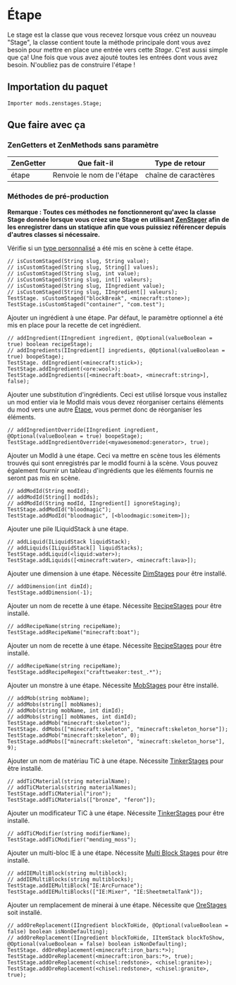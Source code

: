 # Étape

Le stage est la classe que vous recevez lorsque vous créez un nouveau "Stage", la classe contient toute la méthode principale dont vous avez besoin pour mettre en place une entrée vers cette *Stage*. C'est aussi simple que ça! Une fois que vous avez ajouté toutes les entrées dont vous avez besoin. N'oubliez pas de construire l'étape !

## Importation du paquet

`Importer mods.zenstages.Stage;`

## Que faire avec ça

### ZenGetters et ZenMethods sans paramètre

| ZenGetter | Que fait-il               | Type de retour       |
| --------- | ------------------------- | -------------------- |
| étape     | Renvoie le nom de l'étape | chaîne de caractères |

### Méthodes de pré-production

**Remarque : Toutes ces méthodes ne fonctionneront qu'avec la classe Stage donnée lorsque vous créez une Stage en utilisant [ZenStager](/Mods/GameStages/ZenStages/ZenStager/) afin de les enregistrer dans un statique afin que vous puissiez référencer depuis d'autres classes si nécessaire.**

Vérifie si un [type personnalisé](/Mods/GameStages/ZenStages/CustomType/) a été mis en scène à cette étape.

```zenscript
// isCustomStaged(String slug, String value);
// isCustomStaged(String slug, String[] values);
// isCustomStaged(String slug, int value);
// isCustomStaged(String slug, int[] valeurs);
// isCustomStaged(String slug, IIngredient value);
// isCustomStaged(String slug, IIngredient[] valeurs);
TestStage. sCustomStaged("blockBreak", <minecraft:stone>);
TestStage.isCustomStaged("container", "com.test");
```

Ajouter un ingrédient à une étape. Par défaut, le paramètre optionnel a été mis en place pour la recette de cet ingrédient.

```zenscript
// addIngredient(IIngredient ingredient, @Optional(valueBoolean = true) boolean recipeStage);
// addIngredients(IIngredient[] ingredients, @Optional(valueBoolean = true) boopeStage);
TestStage. ddIngredient(<minecraft:stick>);
TestStage.addIngredient(<ore:wool>);
TestStage.addIngredients([<minecraft:boat>, <minecraft:string>], false);
```

Ajouter une substitution d'ingrédients. Ceci est utilisé lorsque vous installez un mod entier via le ModId mais vous devez réorganiser certains éléments du mod vers une autre [Étape](/Mods/GameStages/ZenStages/Stage/), vous permet donc de réorganiser les éléments.

```zenscript
// addIngredientOverride(IIngredient ingredient, @Optional(valueBoolean = true) boopeStage);
TestStage.addIngredientOverride(<myawesomemod:generator>, true);
```

Ajouter un ModId à une étape. Ceci va mettre en scène tous les éléments trouvés qui sont enregistrés par le modId fourni à la scène. Vous pouvez également fournir un tableau d'ingrédients que les éléments fournis ne seront pas mis en scène.

```zenscript
// addModId(String modId);
// addModId(String[] modIds);
// addModId(String modId, IIngredient[] ignoreStaging);
TestStage.addModId("bloodmagic");
TestStage.addModId("bloodmagic", [<bloodmagic:someitem>]);
```

Ajouter une pile ILiquidStack à une étape.

```zenscript
// addLiquid(ILiquidStack liquidStack);
// addLiquids(ILiquidStack[] liquidStacks);
TestStage.addLiquid(<liquid:water>);
TestStage.addLiquids([<minecraft:water>, <minecraft:lava>]);
```

Ajouter une dimension à une étape. Nécessite [DimStages](/Mods/GameStages/DimensionStages/DimensionStages/) pour être installé.

```zenscript
// addDimension(int dimId);
TestStage.addDimension(-1);
```

Ajouter un nom de recette à une étape. Nécessite [RecipeStages](/Mods/GameStages/RecipeStages/RecipeStages/) pour être installé.

```zenscript
// addRecipeName(string recipeName);
TestStage.addRecipeName("minecraft:boat");
```

Ajouter un nom de recette à une étape. Nécessite [RecipeStages](/Mods/GameStages/RecipeStages/RecipeStages/) pour être installé.

```zenscript
// addRecipeName(string recipeName);
TestStage.addRecipeRegex("crafttweaker:test_.*");
```

Ajouter un monstre à une étape. Nécessite [MobStages](/Mods/GameStages/MobStages/MobStages/) pour être installé.

```zenscript
// addMob(string mobName);
// addMobs(string[] mobNames);
// addMob(string mobName, int dimId);
// addMobs(string[] mobNames, int dimId);
TestStage.addMob("minecraft:skeleton");
TestStage. ddMobs(["minecraft:skeleton", "minecraft:skeleton_horse"]);
TestStage.addMob("minecraft:skeleton", 0);
TestStage.addMobs(["minecraft:skeleton", "minecraft:skeleton_horse"], 9);
```

Ajouter un nom de matériau TiC à une étape. Nécessite [TinkerStages](/Mods/GameStages/TinkerStages/TinkerStages/) pour être installé.

```zenscript
// addTiCMaterial(string materialName);
// addTiCMaterials(string materialNames);
TestStage.addTiCMaterial("iron");
TestStage.addTiCMaterials(["bronze", "feron"]);
```

Ajouter un modificateur TiC à une étape. Nécessite [TinkerStages](/Mods/GameStages/TinkerStages/TinkerStages/) pour être installé.

```zenscript
// addTiCModifier(string modifierName);
TestStage.addTiCModifier("mending_moss");
```

Ajouter un multi-bloc IE à une étape. Nécessite [Multi Block Stages](https://github.com/The-Acronym-Coders/MultiBlock-Stages/) pour être installé.

```zenscript
// addIEMultiBlock(string multiblock);
// addIEMultiBlocks(string multiblocks);
TestStage.addIEMultiBlock("IE:ArcFurnace");
TestStage.addIEMultiBlocks(["IE:Mixer", "IE:SheetmetalTank"]);
```

Ajouter un remplacement de minerai à une étape. Nécessite que [OreStages](https://github.com/Darkhax-Minecraft/Ore-Stages/#crafttweaker-methods) soit installé.

```zenscript
// addOreReplacement(IIngredient blockToHide, @Optional(valueBoolean = false) boolean isNonDefaulting);
// addOreReplacement(IIngredient blockToHide, IItemStack blockToShow, @Optional(valueBoolean = false) boolean isNonDefaulting);
TestStage. ddOreReplacement(<minecraft:iron_bars:*>);
TestStage.addOreReplacement(<minecraft:iron_bars:*>, true);
TestStage.addOreReplacement(<chisel:redstone>, <chisel:granite>);
TestStage.addOreReplacement(<chisel:redstone>, <chisel:granite>, true);
```